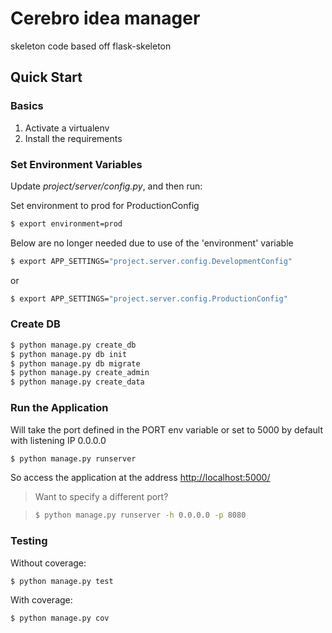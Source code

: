 # Cerebro idea manager
skeleton code based off flask-skeleton

## Quick Start

### Basics

1. Activate a virtualenv
1. Install the requirements

### Set Environment Variables

Update *project/server/config.py*, and then run:

Set environment to prod for ProductionConfig
```sh
$ export environment=prod
```

Below are no longer needed due to use of the 'environment' variable

```sh
$ export APP_SETTINGS="project.server.config.DevelopmentConfig"
```

or

```sh
$ export APP_SETTINGS="project.server.config.ProductionConfig"
```

### Create DB

```sh
$ python manage.py create_db
$ python manage.py db init
$ python manage.py db migrate
$ python manage.py create_admin
$ python manage.py create_data
```

### Run the Application

Will take the port defined in the PORT env variable or set to 5000 by default with listening IP 0.0.0.0

```sh
$ python manage.py runserver
```

So access the application at the address [http://localhost:5000/](http://localhost:5000/)

> Want to specify a different port?

> ```sh
> $ python manage.py runserver -h 0.0.0.0 -p 8080
> ```

### Testing

Without coverage:

```sh
$ python manage.py test
```

With coverage:

```sh
$ python manage.py cov
```

